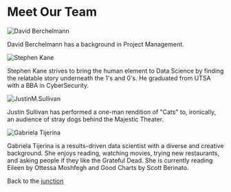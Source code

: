 # Meet Our Team

![David Berchelmann](https://s3.amazonaws.com/alumni.codeup.com/DavidBerchelmann.jpg)

David Berchelmann has a background in Project Management.

![Stephen Kane](https://s3.amazonaws.com/alumni.codeup.com/StephenKane.jpg)

Stephen Kane strives to bring the human element to Data Science by finding the relatable story underneath the 1's and 0's. He graduated from UTSA with a BBA in CyberSecurity. 

![JustinM.Sullivan](https://s3.amazonaws.com/alumni.codeup.com/JustinM.Sullivan.jpg)

Justin Sullivan has performed a one-man rendition of "Cats" to, ironically, an audience of stray dogs behind the Majestic Theater.

![Gabriela Tijerina](https://s3.amazonaws.com/alumni.codeup.com/GabrielaTijerina.jpg)

Gabriela Tijerina is a results-driven data scientist with a diverse and creative background. She enjoys reading, watching movies, trying new restaurants, and asking people if they like the Grateful Dead. She is currently reading Eileen by Ottessa Moshfegh and Good Charts by Scott Berinato.

Back to the [junction](https://otr-capstone.github.io/)